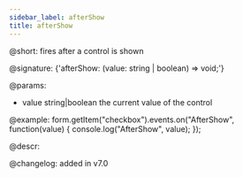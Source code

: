 ```yaml
---
sidebar_label: afterShow
title: afterShow
---          
```


@short: fires after a control is shown
 
@signature: {'afterShow: (value: string | boolean) => void;'}

@params:
- value     string|boolean     the current value of the control

@example:
form.getItem("checkbox").events.on("AfterShow", function(value) {
    console.log("AfterShow", value);
});

@descr:

@changelog: added in v7.0
